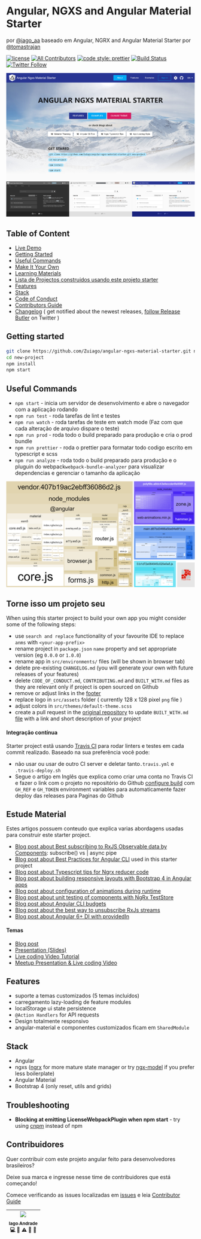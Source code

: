 # Angular, NGXS and Angular Material Starter 
por [@iago_aa](https://twitter.com/iago_aa) baseado em Angular, NGRX and Angular Material Starter por [@tomastrajan](https://twitter.com/tomastrajan) 

[![license](https://img.shields.io/github/license/Zuiago/angular-ngxs-material-starter.svg)](https://github.com/Zuiago/angular-ngxs-material-starter/blob/master/LICENSE) [![All Contributors](https://img.shields.io/badge/all_contributors-8-orange.svg?style=flat-square)](#contributors) [![code style: prettier](https://img.shields.io/badge/code_style-prettier-ff69b4.svg)](https://github.com/prettier/prettier) [![Build Status](https://travis-ci.org/Zuiago/angular-ngxs-material-starter.svg?branch=master)](https://travis-ci.org/Zuiago/angular-ngxs-material-starter) [![Twitter Follow](https://img.shields.io/twitter/follow/iago_aa.svg?style=social&label=Follow)](https://twitter.com/iago_aa)


![intro](https://raw.githubusercontent.com/Zuiago/angular-ngxs-material-starter/master/meta-assets/intro.png)
![themes](https://raw.githubusercontent.com/Zuiago/angular-ngxs-material-starter/master/meta-assets/themes.png)

## Table of Content

  * [Live Demo](https://https://zuiago.github.io//angular-ngxs-material-starter)
  * [Getting Started](#getting-started)
  * [Useful Commands](#useful-commands)
  * [Make It Your Own](#torne-isso-um-projeto-seu)
  * [Learning Materials](#estude-material)
  * [Lista de Projectos construidos usando este projeto starter](https://github.com/Zuiago/angular-ngxs-material-starter/blob/master/BUILT_WITH.md)
  * [Features](#features)
  * [Stack](#stack)
  * [Code of Conduct](https://github.com/Zuiago/angular-ngxs-material-starter/blob/master/CODE_OF_CONDUCT.md)
  * [Contributors Guide](https://github.com/Zuiago/angular-ngxs-material-starter/blob/master/CONTRIBUTING.md)
  * [Changelog](https://github.com/Zuiago/angular-ngxs-material-starter/blob/master/CHANGELOG.md) ( get notified about the newest releases, [follow Release Butler](https://twitter.com/releasebutler) on Twitter )


## Getting started
```bash
git clone https://github.com/Zuiago/angular-ngxs-material-starter.git new-project
cd new-project
npm install
npm start
```

## Useful Commands
  * `npm start` - inicia um servidor de desenvolvimento e abre o navegador com a aplicação rodando
  * `npm run test` - roda tarefas de lint e testes
  * `npm run watch` - roda tarefas de teste em watch mode (Faz com que cada alteração de arquivo dispare o teste)
  * `npm run prod` - roda todo o build preparado para produção e cria o prod bundle
  * `npm run prettier` - roda o prettier para formatar todo codigo escrito em typescript e scss 
  * `npm run analyze` - roda todo o build preparado para produção e o pluguin do webpack`webpack-bundle-analyzer` para visualizar dependencias e gerenciar o tamanho da aplicação 

![analzye](https://raw.githubusercontent.com/Zuiago/angular-ngxs-material-starter/master/meta-assets/analyze.png)

## Torne isso um projeto seu
When using this starter project to build your own app you might consider some of the following steps:
  
  * use `search and replace` functionality of your favourite IDE to replace `anms` with `<your-app-prefix>`
  * rename project in `package.json` `name` property and set appropriate version (eg `0.0.0` or `1.0.0`)
  * rename app in `src/environments/` files (will be shown in browser tab)
  * delete pre-existing `CHANGELOG.md` (you will generate your own with future releases of your features)
  * delete `CODE_OF_CONDUCT.md`, `CONTRIBUTING.md` and `BUILT_WITH.md` files as they are relevant only if project is open sourced on Github
  * remove or adjust links in the [footer](https://github.com/Zuiago/angular-ngxs-material-starter/blob/master/src/app/app.component.html#L79)
  * replace logo in `src/assets` folder ( currently 128 x 128 pixel `png` file )
  * adjust colors in `src/themes/default-theme.scss`
  * create a pull request in the [original repository](https://github.com/Zuiago/angular-ngxs-material-starter/) to update `BUILT_WITH.md` [file](https://github.com/Zuiago/angular-ngxs-material-starter/blob/master/BUILT_WITH.md) with a link and short description of your project
  
#### Integração contínua
Starter project estã usando [Travis CI](https://travis-ci.org/) para rodar linters e testes em cada commit realizado.
Baseado na sua preferência você pode:

  * não usar ou usar de outro CI server e deletar tanto`.travis.yml` e `.travis-deploy.sh`
  * Segue o artigo em Inglês que explica como criar uma conta no Travis CI e fazer o link com o projeto no repositório do Github [configure build](https://medium.com/@tomastrajan/continuous-deployment-of-client-side-apps-with-github-pages-travis-ci-10e9d641a889) 
    com `GH_REF` e `GH_TOKEN` environment variables para automaticamente fazer deploy das releases para Paginas do Github
  

## Estude Material
Estes artigos possuem conteudo que explica varias abordagens usadas para construir este starter project.

  * [Blog post about Best subscribing to RxJS Observable data by Components](https://medium.com/@tomastrajan/angular-question-rxjs-subscribe-vs-async-pipe-in-component-templates-c956c8c0c794): subscribe() vs | async pipe
  * [Blog post about Best Practices for Angular CLI](https://medium.com/@tomastrajan/6-best-practices-pro-tips-for-angular-cli-better-developer-experience-7b328bc9db81) used in this starter project
  * [Blog post about Typescript tips for Ngrx reducer code](https://medium.com/@tomastrajan/object-assign-vs-object-spread-in-angular-ngrx-reducers-3d62ecb4a4b0)
  * [Blog post about building responsive layouts with Bootstrap 4 in Angular apps](https://medium.com/@tomastrajan/how-to-build-responsive-layouts-with-bootstrap-4-and-angular-6-cfbb108d797b)
  * [Blog post about configuration of animations during runtime](https://medium.com/tomastrajan/total-guide-to-dynamic-angular-animations-that-can-be-toggled-at-runtime-be5bb6778a0a)
  * [Blog post about unit testing of components with NgRx TestStore](https://medium.com/@tomastrajan/how-to-unit-test-angular-components-with-fake-ngrx-teststore-f0500cc5fc26)
  * [Blog post about Angular CLI budgets](https://medium.com/@tomastrajan/how-did-angular-cli-budgets-save-my-day-and-how-they-can-save-yours-300d534aae7a)
  * [Blog post about the best way to unsubscribe RxJs streams](https://medium.com/@tomastrajan/the-best-way-to-unsubscribe-rxjs-observable-in-the-angular-applications-d8f9aa42f6a0)
  * [Blog post about Angular 6+ DI with providedIn](https://medium.com/@tomastrajan/total-guide-to-angular-6-dependency-injection-providedin-vs-providers-85b7a347b59f)

#### Temas 

  * [Blog post](https://medium.com/@tomastrajan/the-complete-guide-to-angular-material-themes-4d165a9d24d1)
  * [Presentation (Slides)](http://slides.com/tomastrajan/angular-material-themes-guide#/)
  * [Live coding Video Tutorial](https://www.youtube.com/watch?v=PsgZjFTAleI)
  * [Meetup Presentation & Live coding Video](https://www.youtube.com/watch?v=7auj9RfCNrE)

 
## Features

* suporte a temas customizados (5 temas incluídos)
* carregamento lazy-loading de feature modules
* localStorage ui state persistence
* `@Action Handlers` for API requests
* Design totalmente responsivo
* angular-material e componentes customizados ficam em `SharedModule`
 
## Stack

* Angular
* ngxs ([ngrx](https://github.com/ngrx/store) for more mature state manager or try [ngx-model](https://github.com/tomastrajan/ngx-model) if you prefer less boilerplate)
* Angular Material
* Bootstrap 4 (only reset, utils and grids)

## Troubleshooting

* **Blocking at emitting LicenseWebpackPlugin when npm start** - try using [cnpm](https://github.com/cnpm/cnpm) instead of npm

## Contribuidores
Quer contribuir com este projeto angular feito para desenvolvedores brasileiros?

Deixe sua marca e ingresse nesse time de contribuidores que está começando!

Comece verificando as issues localizadas em [issues](https://github.com/Zuiago/angular-ngxs-material-starter/issues) e leia [Contributor Guide](https://github.com/Zuiago/angular-ngxs-material-starter/blob/master/CONTRIBUTING.md)

<!-- ALL-CONTRIBUTORS-LIST:START - Do not remove or modify this section -->
<!-- prettier-ignore -->
<!--| [<img src="https://avatars0.githubusercontent.com/u/8050831?s=460&v=4" width="100px;"/><br /><sub><b>Iago Andrade</b></sub>](https://medium.com/@iagoquest)<br />💻 📖 ⚠ 🎨 📝 |  |  |  |  |  |  |-->
<!--| :---: | :---: | :---: | :---: | :---: | :---: | :---: |-->
<!--|  |  |  |  |-->
| [<img src="https://avatars0.githubusercontent.com/u/8050831?s=460&v=4" width="100px;"/><br /><sub><b>Iago Andrade</b></sub>](https://medium.com/@iagoquest)<br />💻 📖 ⚠ 🎨 📝 |
| :---: |
<!-- ALL-CONTRIBUTORS-LIST:END -->
